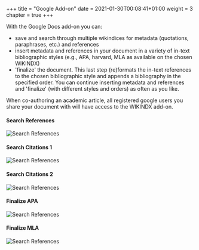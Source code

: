 +++
title = "Google Add-on"
date = 2021-01-30T00:08:41+01:00
weight = 3
chapter = true
+++

With the Google Docs add-on you can:

- save and search through multiple wikindices for metadata (quotations, paraphrases, etc.) and references
- insert metadata and references in your document in a variety of in-text bibliographic styles (e.g., APA, harvard, MLA as available on the chosen WIKINDX)
- 'finalize' the document. This last step (re)formats the in-text references to the chosen bibliographic style and appends a bibliography in the specified order. You can continue inserting metadata and references and 'finalize' (with different styles and orders) as often as you like.

When co-authoring an academic article, all registered google users you share your document with will have access to the WIKINDX add-on.

#### Search References
![Search References](../../../images/googleScreenshots/google-refSearch.jpg?width=50pc)

#### Search Citations 1
![Search References](../../../images/googleScreenshots/google-citeSearch1.jpg?width=50pc)

#### Search Citations 2
![Search References](../../../images/googleScreenshots/google-citeSearch2.jpg?width=50pc)

#### Finalize APA
![Search References](../../../images/googleScreenshots/google-finalizeAPA.jpg?width=50pc)

#### Finalize MLA
![Search References](../../../images/googleScreenshots/google-finalizeMLA.jpg?width=50pc)